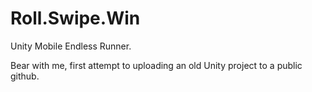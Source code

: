 # Roll.Swipe.Win
Unity Mobile Endless Runner.

Bear with me, first attempt to uploading an old Unity project to a public github.
